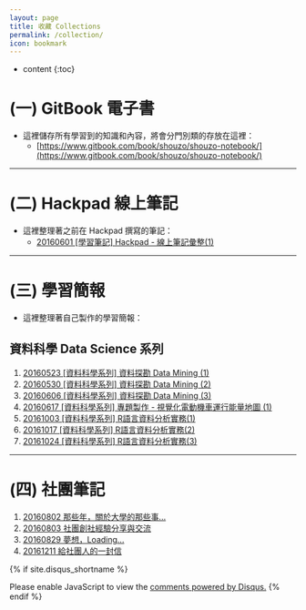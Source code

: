 ```yaml
---
layout: page
title: 收藏 Collections
permalink: /collection/
icon: bookmark
---
```


* content
{:toc}


# (一) GitBook 電子書
* 這裡儲存所有學習到的知識和內容，將會分門別類的存放在這裡：
	* [https://www.gitbook.com/book/shouzo/shouzo-notebook/](https://www.gitbook.com/book/shouzo/shouzo-notebook/)

---

# (二) Hackpad 線上筆記
* 這裡整理著之前在 Hackpad 撰寫的筆記：
	* [20160601 [學習筆記] Hackpad - 線上筆記彙整(1)](/2016/05/31/hackpad-notes/)

---

# (三) 學習簡報
* 這裡整理著自己製作的學習簡報：

## 資料科學 Data Science 系列
1. [20160523 [資料科學系列] 資料探勘 Data Mining (1)](/collections/data-science/20160523-Data-Mining-1.html)
2. [20160530 [資料科學系列] 資料探勘 Data Mining (2)](/collections/data-science/20160530-Data-Mining-2.html)
3. [20160606 [資料科學系列] 資料探勘 Data Mining (3)](/collections/data-science/20160606-Data-Mining-3.html)
4. [20160617 [資料科學系列] 專題製作 - 視覺化電動機車運行能量地圖 (1)](/collections/data-science/20160617-MapProject-1.html)
5. [20161003 [資料科學系列] R語言資料分析實務(1)](/collections/data-science/20161003-R-doing-1.html/)
6. [20161017 [資料科學系列] R語言資料分析實務(2)](/collections/data-science/20161017-R-doing-2.html/)
7. [20161024 [資料科學系列] R語言資料分析實務(3)](/collections/data-science/20161024-R-doing-3.html/)


---


# (四) 社團筆記
1. [20160802 那些年，關於大學的那些事...](/collections/clubs/20160802-about-university.html)
2. [20160803 社團創社經驗分享與交流](/collections/clubs/20160803-clubs-share.html)
3. [20160829 夢想，Loading...](/collections/clubs/20160829-about-dreams.html)
4. [20161211 給社團人的一封信](/collections/clubs/20161211-why-clubs.html)







<!-- Comments -->

{% if site.disqus_shortname %}
<div id="disqus_thread"></div>
<script>
/**
* RECOMMENDED CONFIGURATION VARIABLES: EDIT AND UNCOMMENT THE SECTION BELOW TO INSERT DYNAMIC VALUES FROM YOUR PLATFORM OR CMS.
* LEARN WHY DEFINING THESE VARIABLES IS IMPORTANT: https://disqus.com/admin/universalcode/#configuration-variables
*/

var disqus_config = function () {
this.page.url = '{{ site.url }}{{ page.url }}'; // Replace PAGE_URL with your page's canonical URL variable
this.page.identifier = '{{ site.url }}{{ page.url }}'; // Replace PAGE_IDENTIFIER with your page's unique identifier variable
};

(function() { // DON'T EDIT BELOW THIS LINE
var d = document, s = d.createElement('script');

s.src = '//{{site.disqus_shortname}}.disqus.com/embed.js';

s.setAttribute('data-timestamp', +new Date());
(d.head || d.body).appendChild(s);
})();
</script>
<noscript>Please enable JavaScript to view the <a href="https://disqus.com/?ref_noscript" rel="nofollow">comments powered by Disqus.</a></noscript>
{% endif %}


<script>
/**
 * target _blank
 */
(function() {
    var aTags = document.querySelectorAll('.left a')
    for (var i = 0; i < aTags.length; i++) {
        aTags[i].setAttribute('target', '_blank')
    }
}());
</script>
